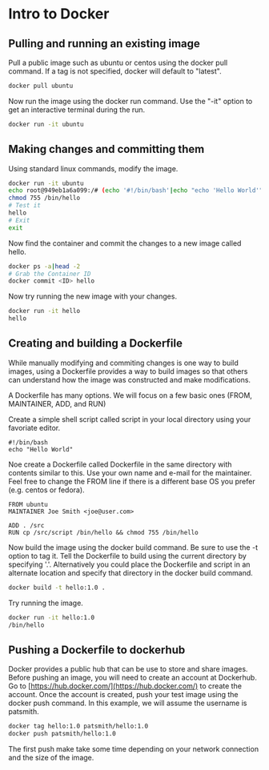 # Intro to Docker

## Pulling and running an existing image

Pull a public image such as ubuntu or centos using the docker pull command.  If a tag is not specified, docker will default to "latest".

```bash
docker pull ubuntu
```

Now run the image using the docker run command.  Use the "-it" option to get an interactive terminal during the run.

```bash
docker run -it ubuntu
```

## Making changes and committing them

Using standard linux commands, modify the image.  

```bash
docker run -it ubuntu
echo root@949eb1a6a099:/# (echo '#!/bin/bash'|echo "echo 'Hello World'") > /bin/hello
chmod 755 /bin/hello
# Test it
hello
# Exit
exit
```

Now find the container and commit the changes to a new image called hello.
```bash
docker ps -a|head -2
# Grab the Container ID
docker commit <ID> hello
```

Now try running the new image with your changes.

```bash
docker run -it hello
hello
```

## Creating and building a Dockerfile

While manually modifying and commiting changes is one way to build images, using a Dockerfile provides a way to build images so that others can understand how the image was constructed and make modifications.

A Dockerfile has many options.  We will focus on a few basic ones (FROM, MAINTAINER, ADD, and RUN)

Create a simple shell script called script in your local directory using your favoriate editor.

```
#!/bin/bash
echo "Hello World"
```

Noe create a Dockerfile called Dockerfile in the same directory with contents similar to this.  Use your own name and e-mail for the maintainer.  Feel free to change the FROM line if there is a different base OS you prefer (e.g. centos or fedora).

```
FROM ubuntu
MAINTAINER Joe Smith <joe@user.com>

ADD . /src
RUN cp /src/script /bin/hello && chmod 755 /bin/hello
```

Now build the image using the docker build command.  Be sure to use the -t option to tag it.  Tell the Dockerfile to build using the current directory by specifying '.'.  Alternatively you could place the Dockerfile and script in an alternate location and specify that directory in the docker build command.

```bash
docker build -t hello:1.0 .
```

Try running the image.

```bash
docker run -it hello:1.0
/bin/hello
```

## Pushing a Dockerfile to dockerhub

Docker provides a public hub that can be use to store and share images.  Before pushing an image, you will need to create an account at Dockerhub.  Go to [https://hub.docker.com/](https://hub.docker.com/) to create the account.  Once the account is created, push your test image using the docker push command.  In this example, we will assume the username is patsmith.

```bash
docker tag hello:1.0 patsmith/hello:1.0
docker push patsmith/hello:1.0
```

The first push make take some time depending on your network connection and the size of the image.
